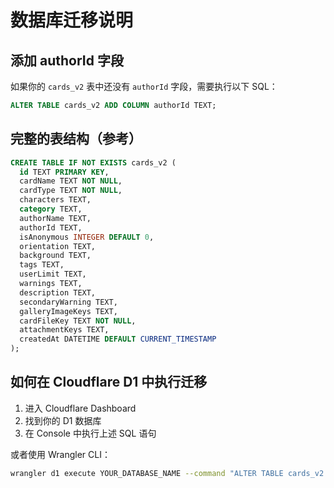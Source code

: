 # 数据库迁移说明

## 添加 authorId 字段

如果你的 `cards_v2` 表中还没有 `authorId` 字段，需要执行以下 SQL：

```sql
ALTER TABLE cards_v2 ADD COLUMN authorId TEXT;
```

## 完整的表结构（参考）

```sql
CREATE TABLE IF NOT EXISTS cards_v2 (
  id TEXT PRIMARY KEY,
  cardName TEXT NOT NULL,
  cardType TEXT NOT NULL,
  characters TEXT,
  category TEXT,
  authorName TEXT,
  authorId TEXT,
  isAnonymous INTEGER DEFAULT 0,
  orientation TEXT,
  background TEXT,
  tags TEXT,
  userLimit TEXT,
  warnings TEXT,
  description TEXT,
  secondaryWarning TEXT,
  galleryImageKeys TEXT,
  cardFileKey TEXT NOT NULL,
  attachmentKeys TEXT,
  createdAt DATETIME DEFAULT CURRENT_TIMESTAMP
);
```

## 如何在 Cloudflare D1 中执行迁移

1. 进入 Cloudflare Dashboard
2. 找到你的 D1 数据库
3. 在 Console 中执行上述 SQL 语句

或者使用 Wrangler CLI：

```bash
wrangler d1 execute YOUR_DATABASE_NAME --command "ALTER TABLE cards_v2 ADD COLUMN authorId TEXT;"
```








